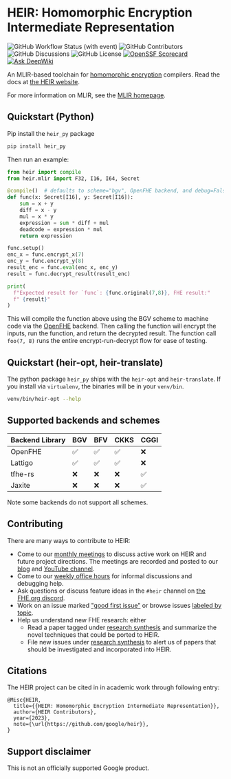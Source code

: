 # HEIR: Homomorphic Encryption Intermediate Representation

![GitHub Workflow Status (with event)](https://img.shields.io/github/actions/workflow/status/google/heir/build_and_test.yml)
![GitHub Contributors](https://img.shields.io/github/contributors/google/heir)
![GitHub Discussions](https://img.shields.io/github/discussions/google/heir)
![GitHub License](https://img.shields.io/github/license/google/heir)
[![OpenSSF Scorecard](https://api.securityscorecards.dev/projects/github.com/google/heir/badge)](https://securityscorecards.dev/viewer/?uri=github.com/google/heir)
[![Ask DeepWiki](https://deepwiki.com/badge.svg)](https://deepwiki.com/google/heir)

An MLIR-based toolchain for
[homomorphic encryption](https://en.wikipedia.org/wiki/Homomorphic_encryption)
compilers. Read the docs at [the HEIR website](https://heir.dev).

For more information on MLIR, see the [MLIR homepage](https://mlir.llvm.org/).

## Quickstart (Python)

Pip install the `heir_py` package

```bash
pip install heir_py
```

Then run an example:

```python
from heir import compile
from heir.mlir import F32, I16, I64, Secret

@compile()  # defaults to scheme="bgv", OpenFHE backend, and debug=False
def func(x: Secret[I16], y: Secret[I16]):
    sum = x + y
    diff = x - y
    mul = x * y
    expression = sum * diff + mul
    deadcode = expression * mul
    return expression

func.setup()
enc_x = func.encrypt_x(7)
enc_y = func.encrypt_y(8)
result_enc = func.eval(enc_x, enc_y)
result = func.decrypt_result(result_enc)

print(
  f"Expected result for `func`: {func.original(7,8)}, FHE result:"
  f" {result}"
)
```

This will compile the function above using the BGV scheme to machine code via
the [OpenFHE](https://openfhe-development.readthedocs.io/en/latest/) backend.
Then calling the function will encrypt the inputs, run the function, and return
the decrypted result. The function call `foo(7, 8)` runs the entire
encrypt-run-decrypt flow for ease of testing.

## Quickstart (heir-opt, heir-translate)

The python package `heir_py` ships with the `heir-opt` and `heir-translate`. If
you install via `virtualenv`, the binaries will be in your `venv/bin`.

```bash
venv/bin/heir-opt --help
```

## Supported backends and schemes

| Backend Library | BGV | BFV | CKKS | CGGI |
| --------------- | --- | --- | ---- | ---- |
| OpenFHE         | ✅  | ✅  | ✅   | ❌   |
| Lattigo         | ✅  | ✅  | ✅   | ❌   |
| tfhe-rs         | ❌  | ❌  | ❌   | ✅   |
| Jaxite          | ❌  | ❌  | ❌   | ✅   |

Note some backends do not support all schemes.

## Contributing

There are many ways to contribute to HEIR:

- Come to our [monthly meetings](https://heir.dev/community/) to discuss active
  work on HEIR and future project directions. The meetings are recorded and
  posted to our [blog](https://heir.dev/blog/) and
  [YouTube channel](https://www.youtube.com/@HEIRCompiler).
- Come to our [weekly office hours](https://heir.dev/community/) for informal
  discussions and debugging help.
- Ask questions or discuss feature ideas in the `#heir` channel on
  [the FHE.org discord](https://discord.fhe.org/).
- Work on an issue marked
  ["good first issue"](https://github.com/google/heir/issues?q=is%3Aopen+is%3Aissue+label%3A%22good+first+issue%22)
  or browse issues [labeled by topic](https://github.com/google/heir/labels).
- Help us understand new FHE research: either
  - Read a paper tagged under
    [research synthesis](https://github.com/google/heir/labels/research%20synthesis)
    and summarize the novel techniques that could be ported to HEIR.
  - File new issues under
    [research synthesis](https://github.com/google/heir/labels/research%20synthesis)
    to alert us of papers that should be investigated and incorporated into
    HEIR.

## Citations

The HEIR project can be cited in in academic work through following entry:

```text
@Misc{HEIR,
  title={{HEIR: Homomorphic Encryption Intermediate Representation}},
  author={HEIR Contributors},
  year={2023},
  note={\url{https://github.com/google/heir}},
}
```

## Support disclaimer

This is not an officially supported Google product.

